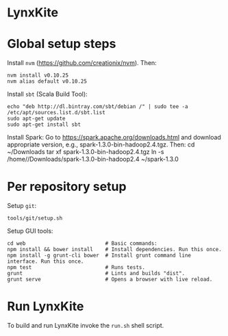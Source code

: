 LynxKite
========

Global setup steps
==================
Install `nvm` (https://github.com/creationix/nvm). Then:

    nvm install v0.10.25
    nvm alias default v0.10.25

Install `sbt` (Scala Build Tool):

    echo "deb http://dl.bintray.com/sbt/debian /" | sudo tee -a /etc/apt/sources.list.d/sbt.list
    sudo apt-get update
    sudo apt-get install sbt

Install Spark:
   Go to https://spark.apache.org/downloads.html and download appropriate version,
   e.g., spark-1.3.0-bin-hadoop2.4.tgz. Then:
   cd ~/Downloads
   tar xf spark-1.3.0-bin-hadoop2.4.tgz
   ln -s /home/<username>/Downloads/spark-1.3.0-bin-hadoop2.4 ~/spark-1.3.0


Per repository setup
====================

Setup `git`:

    tools/git/setup.sh

Setup GUI tools:

    cd web                          # Basic commands:
    npm install && bower install    # Install dependencies. Run this once.
    npm install -g grunt-cli bower  # Install grunt command line interface. Run this once.
    npm test                        # Runs tests.
    grunt                           # Lints and builds "dist".
    grunt serve                     # Opens a browser with live reload.

Run LynxKite
============
To build and run LynxKite invoke the `run.sh` shell script.
